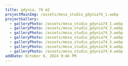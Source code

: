 ```yaml
---
title: gdynia, 74 m2
projectMainImg: /assets/mesa_studio_gdynia74_1.webp
projectGallery:
  - galleryPhoto: /assets/mesa_studio_gdynia74_1.webp
  - galleryPhoto: /assets/mesa_studio_gdynia74_2.webp
  - galleryPhoto: /assets/mesa_studio_gdynia74_3.webp
  - galleryPhoto: /assets/mesa_studio_gdynia74_7.webp
  - galleryPhoto: /assets/mesa_studio_gdynia74_5.webp
  - galleryPhoto: /assets/mesa_studio_gdynia74_6.webp
  - galleryPhoto: /assets/mesa_studio_gdynia74_4.webp
addDate: October 6, 2024 9:46 PM
---
```

